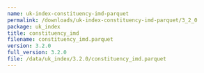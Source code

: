 ```yaml
---
name: uk-index-constituency-imd-parquet
permalink: /downloads/uk-index-constituency-imd-parquet/3_2_0
package: uk_index
title: constituency_imd
filename: constituency_imd.parquet
version: 3.2.0
full_version: 3.2.0
file: /data/uk_index/3.2.0/constituency_imd.parquet
---
```

